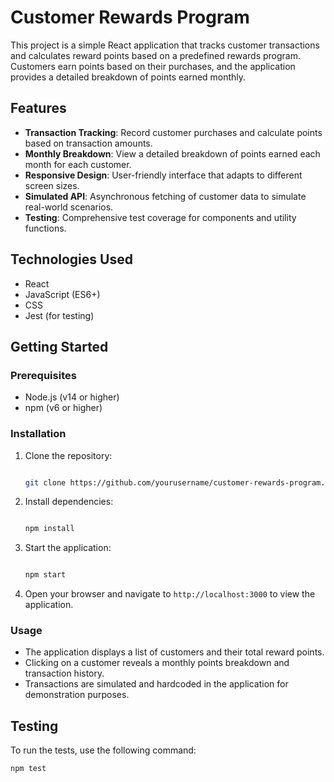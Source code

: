 # Customer Rewards Program

This project is a simple React application that tracks customer transactions and calculates reward points based on a predefined rewards program. Customers earn points based on their purchases, and the application provides a detailed breakdown of points earned monthly.

## Features

*   **Transaction Tracking**: Record customer purchases and calculate points based on transaction amounts.
*   **Monthly Breakdown**: View a detailed breakdown of points earned each month for each customer.
*   **Responsive Design**: User-friendly interface that adapts to different screen sizes.
*   **Simulated API**: Asynchronous fetching of customer data to simulate real-world scenarios.
*   **Testing**: Comprehensive test coverage for components and utility functions.

## Technologies Used

*   React
*   JavaScript (ES6+)
*   CSS
*   Jest (for testing)

## Getting Started

### Prerequisites

*   Node.js (v14 or higher)
*   npm (v6 or higher)

### Installation

1.  Clone the repository:
    
    ```bash
    
    git clone https://github.com/yourusername/customer-rewards-program.git && cd customer-rewards-program
    
2.  Install dependencies:
    
    ```bash
    
    npm install
    
3.  Start the application:
    
    ```bash
    
    npm start
    
4.  Open your browser and navigate to `http://localhost:3000` to view the application.
    

### Usage

*   The application displays a list of customers and their total reward points.
*   Clicking on a customer reveals a monthly points breakdown and transaction history.
*   Transactions are simulated and hardcoded in the application for demonstration purposes.


## Testing

To run the tests, use the following command:

    npm test
